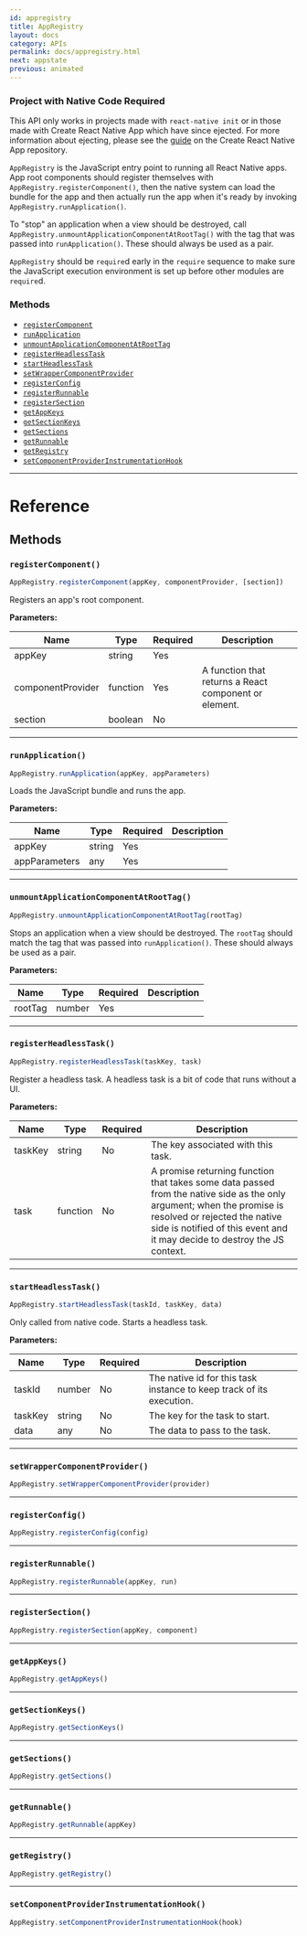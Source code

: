 ```yaml
---
id: appregistry
title: AppRegistry
layout: docs
category: APIs
permalink: docs/appregistry.html
next: appstate
previous: animated
---
```


<div class="banner-crna-ejected">
  <h3>Project with Native Code Required</h3>
  <p>
    This API only works in projects made with <code>react-native init</code> or in those made with Create React Native App which have since ejected. For more information about ejecting, please see the <a href="https://github.com/react-community/create-react-native-app/blob/master/EJECTING.md" target="_blank">guide</a> on the Create React Native App repository.
  </p>
</div>

`AppRegistry` is the JavaScript entry point to running all React Native apps. App root components should register themselves with `AppRegistry.registerComponent()`, then the native system can load the bundle for the app and then actually run the app when it's ready by invoking `AppRegistry.runApplication()`.

To "stop" an application when a view should be destroyed, call `AppRegistry.unmountApplicationComponentAtRootTag()` with the tag that was passed into `runApplication()`. These should always be used as a pair.
 
`AppRegistry` should be `require`d early in the `require` sequence to make sure the JavaScript execution environment is set up before other modules are `require`d.

### Methods

- [`registerComponent`](docs/appregistry.html#registercomponent)
- [`runApplication`](docs/appregistry.html#runapplication)
- [`unmountApplicationComponentAtRootTag`](docs/appregistry.html#unmountapplicationcomponentatroottag)
- [`registerHeadlessTask`](docs/appregistry.html#registerheadlesstask)
- [`startHeadlessTask`](docs/appregistry.html#startheadlesstask)
- [`setWrapperComponentProvider`](docs/appregistry.html#setwrappercomponentprovider)
- [`registerConfig`](docs/appregistry.html#registerconfig)
- [`registerRunnable`](docs/appregistry.html#registerrunnable)
- [`registerSection`](docs/appregistry.html#registersection)
- [`getAppKeys`](docs/appregistry.html#getappkeys)
- [`getSectionKeys`](docs/appregistry.html#getsectionkeys)
- [`getSections`](docs/appregistry.html#getsections)
- [`getRunnable`](docs/appregistry.html#getrunnable)
- [`getRegistry`](docs/appregistry.html#getregistry)
- [`setComponentProviderInstrumentationHook`](docs/appregistry.html#setcomponentproviderinstrumentationhook)


---

# Reference

## Methods

### `registerComponent()`

```javascript
AppRegistry.registerComponent(appKey, componentProvider, [section])
```

Registers an app's root component.

**Parameters:**

| Name | Type | Required | Description |
| - | - | - | - |
| appKey | string | Yes |  |
| componentProvider | function | Yes | A function that returns a React component or element. |
| section | boolean | No |  |

---

### `runApplication()`

```javascript
AppRegistry.runApplication(appKey, appParameters)
```

Loads the JavaScript bundle and runs the app.

**Parameters:**

| Name | Type | Required | Description |
| - | - | - | - |
| appKey | string | Yes |  |
| appParameters | any | Yes |  |

---

### `unmountApplicationComponentAtRootTag()`

```javascript
AppRegistry.unmountApplicationComponentAtRootTag(rootTag)
```

Stops an application when a view should be destroyed. The `rootTag` should match the tag that was passed into `runApplication()`. These should always be used as a pair.

**Parameters:**

| Name | Type | Required | Description |
| - | - | - | - |
| rootTag | number | Yes |  |

---

### `registerHeadlessTask()`

```javascript
AppRegistry.registerHeadlessTask(taskKey, task)
```

Register a headless task. A headless task is a bit of code that runs without a UI.

**Parameters:**

| Name | Type | Required | Description |
| - | - | - | - |
| taskKey | string | No | The key associated with this task. |
| task | function | No | A promise returning function that takes some data passed from the native side as the only argument; when the promise is resolved or rejected the native side is notified of this event and it may decide to destroy the JS context. |


---

### `startHeadlessTask()`

```javascript
AppRegistry.startHeadlessTask(taskId, taskKey, data)
```

Only called from native code. Starts a headless task.

**Parameters:**

| Name | Type | Required | Description |
| - | - | - | - |
| taskId | number | No | The native id for this task instance to keep track of its execution. |
| taskKey | string | No | The key for the task to start. |
| data | any | No | The data to pass to the task. |


---


### `setWrapperComponentProvider()`

```javascript
AppRegistry.setWrapperComponentProvider(provider)
```



---

### `registerConfig()`

```javascript
AppRegistry.registerConfig(config)
```



---

### `registerRunnable()`

```javascript
AppRegistry.registerRunnable(appKey, run)
```



---

### `registerSection()`

```javascript
AppRegistry.registerSection(appKey, component)
```



---

### `getAppKeys()`

```javascript
AppRegistry.getAppKeys()
```



---

### `getSectionKeys()`

```javascript
AppRegistry.getSectionKeys()
```



---

### `getSections()`

```javascript
AppRegistry.getSections()
```



---

### `getRunnable()`

```javascript
AppRegistry.getRunnable(appKey)
```



---

### `getRegistry()`

```javascript
AppRegistry.getRegistry()
```



---

### `setComponentProviderInstrumentationHook()`

```javascript
AppRegistry.setComponentProviderInstrumentationHook(hook)
```


